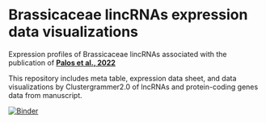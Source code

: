 # Brassicaceae lincRNAs expression data visualizations
Expression profiles of Brassicaceae lincRNAs associated with the publication of [**Palos et al., 2022**](https://academic.oup.com/plcell/article/34/9/3233/6603107)

This repository includes meta table, expression data sheet, and data visualizations by Clustergrammer2.0 of lncRNAs and protein-coding genes data from manuscript. 

[![Binder](https://mybinder.org/badge_logo.svg)](https://mybinder.org/v2/gh/Evolinc/Brassicaceae_lincRNAs/HEAD)
